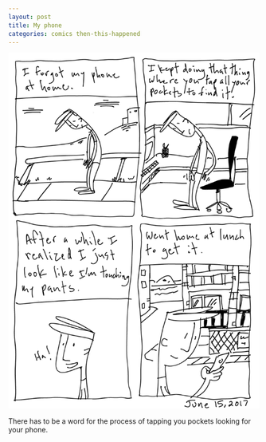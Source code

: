 ```yaml
---
layout: post
title: My phone
categories: comics then-this-happened
---
```

![my phone](/public/images/june-15-2017-comic.png)

There has to be a word for the process of tapping you pockets looking for your phone. 
